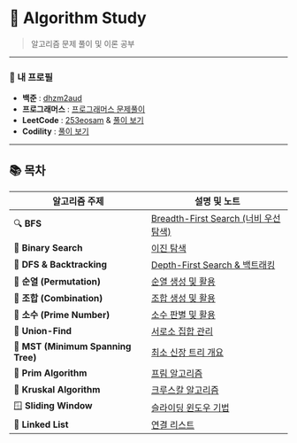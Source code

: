 # 📌 Algorithm Study

> 알고리즘 문제 풀이 및 이론 공부

---

### 📝 내 프로필

- **백준** : [dhzm2aud](https://www.acmicpc.net/user/dhzm2aud)
- **프로그래머스** : [프로그래머스 문제풀이](https://programmers.co.kr/learn/challenges)
- **LeetCode** : [253eosam](https://leetcode.com/253eosam/) & [풀이 보기](https://github.com/253eosam/Algorithm/tree/master/leetcode)
- **Codility** : [풀이 보기](https://github.com/253eosam/Algorithm/tree/master/codility)

---

## 📚 목차

| 알고리즘 주제                       | 설명 및 노트                                |
| ----------------------------------- | ------------------------------------------- |
| 🔍 **BFS**                          | [Breadth-First Search (너비 우선 탐색)](algorithm_note/bfs.md)       |
| 🔎 **Binary Search**                | [이진 탐색](algorithm_note/binary-search.md) |
| 🌳 **DFS & Backtracking**           | [Depth-First Search & 백트래킹](algorithm_note/dfs.md) |
| 🔄 **순열 (Permutation)**            | [순열 생성 및 활용](algorithm_note/permutation.md) |
| 🔗 **조합 (Combination)**            | [조합 생성 및 활용](algorithm_note/combination.md) |
| 🔢 **소수 (Prime Number)**          | [소수 판별 및 활용](algorithm_note/prime_number.md) |
| 🤝 **Union-Find**                   | [서로소 집합 관리](algorithm_note/union_find.md) |
| 🌲 **MST (Minimum Spanning Tree)**  | [최소 신장 트리 개요](algorithm_note/mst.md) |
| 🍃 **Prim Algorithm**               | [프림 알고리즘](algorithm_note/prim.md) |
| 🌿 **Kruskal Algorithm**            | [크루스칼 알고리즘](algorithm_note/kruskal.md) |
| 🪟 **Sliding Window**               | [슬라이딩 윈도우 기법](algorithm_note/sliding_window.md) |
| 🔗 **Linked List**                  | [연결 리스트](algorithm_note/linked_list.md) |
